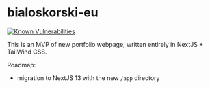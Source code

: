 # bialoskorski-eu

[![Known Vulnerabilities](https://snyk.io/test/github/JakubBialoskorski/bialoskorski-eu/badge.svg)](https://snyk.io/test/github/JakubBialoskorski/bialoskorski-eu)

This is an MVP of new portfolio webpage, written entirely in NextJS + TailWind CSS.

Roadmap:
* migration to NextJS 13 with the new `/app` directory